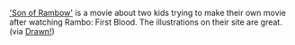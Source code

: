 ---
layout: post
wordpress_id: 183
wordpress_url: http://noesbueno.com/archives/183
date: '2007-02-10 16:29:57 -0600'
date_gmt: '2007-02-10 21:29:57 -0600'
body: |
  <p><a href="http://sonoframbow-workingtitle.com/">'Son of Rambow'</a> is a movie about two kids trying to make their own movie after watching Rambo: First Blood.  The illustrations on their site are great. <span class="via">(via <a href="http://drawn.ca">Drawn!</a>)</span></p>
---